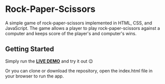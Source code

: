# Rock-Paper-Scissors
A simple game of rock-paper-scissors implemented in HTML, CSS, and JavaScript. The game allows a player to play rock-paper-scissors against a computer and keeps score of the player's and computer's wins.
## Getting Started
Simply run the [**LIVE DEMO**](https://tdmgebrisvilis.github.io/rock-paper-scissors) and try it out :wink:  
  
Or you can clone or download the repository, open the index.html file in your browser to run the app.